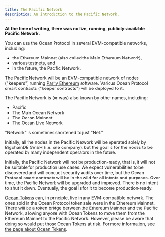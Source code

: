 ```yaml
---
title: The Pacific Network
description: An introduction to the Pacific Network.
---
```


**At the time of writing, there was no live, running, publicly-available Pacific Network.**

You can use the Ocean Protocol in several EVM-compatible networks, including:

- the Ethereum Mainnet (also called the Main Ethereum Network),
- various [testnets](/concepts/testnets/), and
- in the future, the Pacific Network.

The Pacific Network will be an EVM-compatible network of nodes ("keepers") running [Parity Ethereum](https://www.parity.io/ethereum/) software. Various Ocean Protocol smart contracts ("keeper contracts") will be deployed to it.

The Pacific Network is (or was) also known by other names, including:

- Pacific
- The Main Ocean Network
- The Ocean Mainnet
- The Ocean Live Network

"Network" is sometimes shortened to just "Net."

Initially, all the nodes in the Pacific Network will be operated solely by BigchainDB GmbH (i.e. one company), but the goal is for the nodes to be operated by many independent operators in the future.

Initially, the Pacific Network will not be production-ready, that is, it will not be suitable for production use cases. 
We expect vulnerabilities to be discovered and will conduct security audits over time, but the Ocean Protocol smart contracts will be in the wild for all intents and purposes.
Over time, the Pacific Network will be upgraded and improved.
There is no intent to shut it down.
Eventually, the goal is for it to become production-ready.

[Ocean Tokens](/concepts/ocean-tokens/) can, in principle, live in any EVM-compatible network. The ones sold in the Ocean Protocol token sale were in the Ethereum Mainnet. There will be a token bridge between the Ethereum Mainnet and the Pacific Network, allowing anyone with Ocean Tokens to move them from the Ethereum Mainnet to the Pacific Network. However, please be aware that doing so would put those Ocean Tokens at risk. For more information, see [the page about Ocean Tokens](/concepts/ocean-tokens/).
